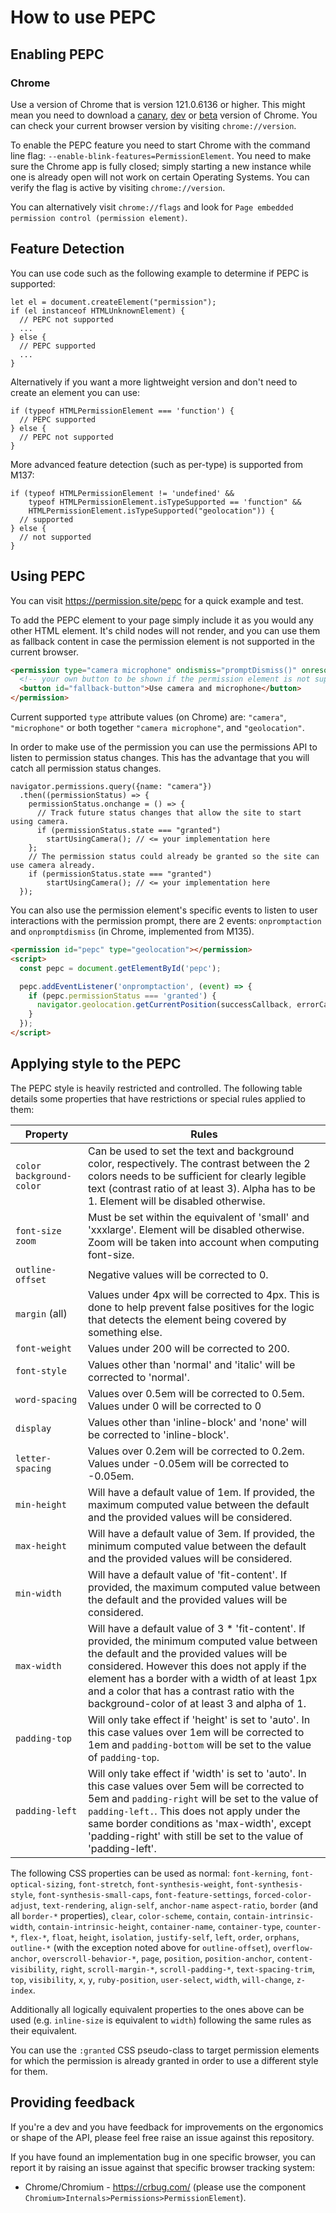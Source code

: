 # How to use PEPC
## Enabling PEPC
### Chrome
Use a version of Chrome that is version 121.0.6136 or higher. This might mean you need to download a [canary](https://www.google.com/chrome/canary/), [dev](https://www.google.com/chrome/dev/) or [beta](https://www.google.com/chrome/beta/) version of Chrome. You can check your current browser version by visiting `chrome://version`.

To enable the PEPC feature you need to start Chrome with the command line flag: `--enable-blink-features=PermissionElement`. You need to make sure the Chrome app is fully closed; simply starting a new instance while one is already open will not work on certain Operating Systems. You can verify the flag is active by visiting `chrome://version`.

You can alternatively visit `chrome://flags` and look for `Page embedded permission control (permission element)`.

## Feature Detection
You can use code such as the following example to determine if PEPC is supported:

```JS
let el = document.createElement("permission");
if (el instanceof HTMLUnknownElement) {
  // PEPC not supported
  ...
} else {
  // PEPC supported
  ...
}
```

Alternatively if you want a more lightweight version and don't need to create an element you can use:

```JS
if (typeof HTMLPermissionElement === 'function') {
  // PEPC supported
} else {
  // PEPC not supported
}
```

More advanced feature detection (such as per-type) is supported from M137:

```JS
if (typeof HTMLPermissionElement != 'undefined' &&
    typeof HTMLPermissionElement.isTypeSupported == 'function" &&
    HTMLPermissionElement.isTypeSupported("geolocation")) {
  // supported
} else {
  // not supported
}
```

## Using PEPC
You can visit https://permission.site/pepc for a quick example and test.

To add the PEPC element to your page simply include it as you would any other HTML element. It's child nodes will not render, and you can use them as fallback content in case the permission element is not supported in the current browser.

```HTML
<permission type="camera microphone" ondismiss="promptDismiss()" onresolve="promptResolve()">
  <!-- your own button to be shown if the permission element is not supported -->
  <button id="fallback-button">Use camera and microphone</button>
</permission>
```

Current supported `type` attribute values (on Chrome) are: `"camera"`, `"microphone"` or both together `"camera microphone"`, and `"geolocation"`.

In order to make use of the permission you can use the permissions API to listen to permission status changes. This has the advantage that you will catch all permission status changes.

```JS
navigator.permissions.query({name: "camera"})
  .then((permissionStatus) => {
    permissionStatus.onchange = () => {
      // Track future status changes that allow the site to start using camera.
      if (permissionStatus.state === "granted")
        startUsingCamera(); // <= your implementation here
    };
    // The permission status could already be granted so the site can use camera already.
    if (permissionStatus.state === "granted")
        startUsingCamera(); // <= your implementation here
  });
```

You can also use the permission element's specific events to listen to user interactions with the permission prompt, there are 2 events: `onpromptaction` and `onpromptdismiss` (in Chrome, implemented from M135).
```HTML
<permission id="pepc" type="geolocation"></permission>
<script>
  const pepc = document.getElementById('pepc');

  pepc.addEventListener('onpromptaction', (event) => {
    if (pepc.permissionStatus === 'granted') {
      navigator.geolocation.getCurrentPosition(successCallback, errorCallback);
    }
  });
</script>
```

## Applying style to the PEPC

The PEPC style is heavily restricted and controlled. The following table details some properties that have restrictions or special rules applied to them:

| Property                   | Rules                                                                                                                                                                                                                                                                                                                                      |
|----------------------------|--------------------------------------------------------------------------------------------------------------------------------------------------------------------------------------------------------------------------------------------------------------------------------------------------------------------------------------------|
| `color` `background-color` | Can be used to set the text and background color, respectively. The contrast between the 2 colors needs to be  sufficient for clearly legible text (contrast ratio of at least 3). Alpha has to be 1. Element will be disabled otherwise.                                                                                                  |
| `font-size` `zoom`         | Must be set within the equivalent of 'small' and 'xxxlarge'. Element will be disabled otherwise. Zoom will be taken into account when computing font-size.                                                                                                                                                                                 |
| `outline-offset`           | Negative values will be corrected to 0.                                                                                                                                                                                                                                                                                                    |
| `margin` (all)             | Values under 4px will be corrected to 4px. This is done to help prevent false positives for the logic that detects the element being covered by something else.                                                                                                                                                                            |
| `font-weight`              | Values under 200 will be corrected to 200.                                                                                                                                                                                                                                                                                                 |
| `font-style`               | Values other than 'normal' and 'italic' will be corrected to 'normal'.                                                                                                                                                                                                                                                                     |
| `word-spacing`             | Values over 0.5em will be corrected to 0.5em. Values under 0 will be corrected to 0                                                                                                                                                                                                                                                        |
| `display`                  | Values other than 'inline-block' and 'none' will be corrected to 'inline-block'.                                                                                                                                                                                                                                                           |
| `letter-spacing`           | Values over 0.2em will be corrected to 0.2em. Values under -0.05em will be corrected to -0.05em.                                                                                                                                                                                                                                           |
| `min-height`               | Will have a default value of 1em. If provided, the maximum computed value between the default and the provided values will be considered.                                                                                                                                                                                                  |
| `max-height`               | Will have a default value of 3em. If provided, the minimum computed value between the default and the provided values will be considered.                                                                                                                                                                                                  |
| `min-width`                | Will have a default value of 'fit-content'. If provided, the maximum computed value between the default and the provided values will be considered.                                                                                                                                                                                        |
| `max-width`                | Will have a default value of 3 * 'fit-content'. If provided, the minimum computed value between the default and the provided values will be considered. However this does not apply if the element has a border with a width of at least 1px and a color that has a contrast ratio with the background-color of at least 3 and alpha of 1. |
| `padding-top`              | Will only take effect if 'height' is set to 'auto'. In this case values over 1em will be corrected to 1em and `padding-bottom` will be set to the value of `padding-top`.                                                                                                                                                                  |
| `padding-left`             | Will only take effect if 'width' is set to 'auto'. In this case values over 5em will be corrected to 5em and `padding-right` will be set to the value of `padding-left.`. This does not apply under the same border conditions as 'max-width', except 'padding-right' with still be set to the value of 'padding-left'.                 |



The following CSS properties can be used as normal: `font-kerning`, `font-optical-sizing`, `font-stretch`, `font-synthesis-weight`, 
`font-synthesis-style`, `font-synthesis-small-caps`, `font-feature-settings`, `forced-color-adjust`, `text-rendering`, `align-self`, `anchor-name`
`aspect-ratio`, `border` (and all `border-*` properties), `clear`, `color-scheme`, `contain`, `contain-intrinsic-width`, `contain-intrinsic-height`,
`container-name`, `container-type`, `counter-*`, `flex-*`, `float`, `height`, `isolation`, `justify-self`, `left`, `order`, `orphans`, `outline-*`
(with the exception noted above for `outline-offset`), `overflow-anchor`, `overscroll-behavior-*`, `page`, `position`, `position-anchor`,
`content-visibility`, `right`, `scroll-margin-*`, `scroll-padding-*`, `text-spacing-trim`, `top`, `visibility`, `x`, `y`, `ruby-position`, `user-select`,
`width`, `will-change`, `z-index`.

Additionally all logically equivalent properties to the ones above can be used (e.g. `inline-size` is equivalent to `width`) following the same
rules as their equivalent.

You can use the `:granted` CSS pseudo-class to target permission elements for which the permission is already granted in order to use a different style for them.

## Providing feedback
If you're a dev and you have feedback for improvements on the ergonomics or shape of the API, please feel free raise an issue against this repository.

If you have found an implementation bug in one specific browser, you can report it by raising an issue against that specific browser tracking system:
* Chrome/Chromium - https://crbug.com/ (please use the component `Chromium>Internals>Permissions>PermissionElement`).
